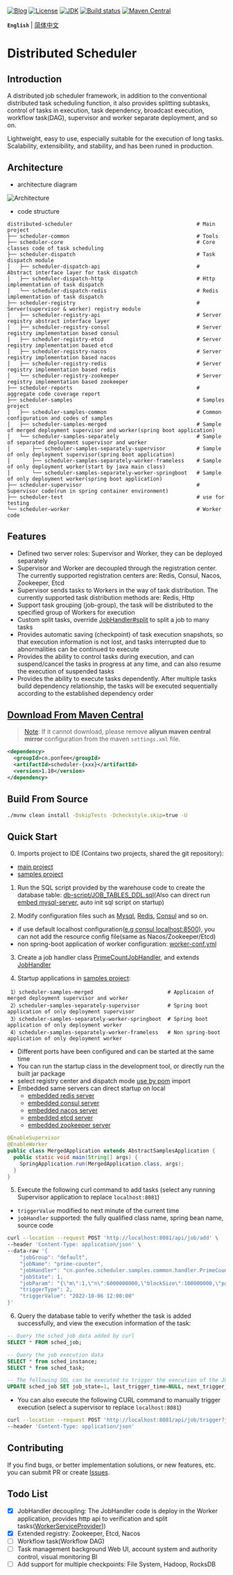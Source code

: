 [![Blog](https://img.shields.io/badge/blog-@ponfee-informational.svg)](http://www.ponfee.cn)
[![License](https://img.shields.io/badge/license-Apache--2.0-green.svg)](https://www.apache.org/licenses/LICENSE-2.0.html)
[![JDK](https://img.shields.io/badge/jdk-8+-green.svg)](https://www.oracle.com/java/technologies/downloads/#java8)
[![Build status](https://github.com/ponfee/distributed-scheduler/workflows/build-with-maven/badge.svg)](https://github.com/ponfee/distributed-scheduler/actions)
[![Maven Central](https://img.shields.io/badge/maven--central-1.10-orange.svg?style=plastic&logo=apachemaven)](https://central.sonatype.com/namespace/cn.ponfee)

**`English`** | [简体中文](README.md)

# Distributed Scheduler

## Introduction

A distributed job scheduler framework, in addition to the conventional distributed task scheduling function, it also provides splitting subtasks, control of tasks in execution, task dependency, broadcast execution, workflow task(DAG), supervisor and worker separate deployment, and so on.

Lightweight, easy to use, especially suitable for the execution of long tasks. Scalability, extensibility, and stability, and has been runed in production.

## Architecture

- architecture diagram

![Architecture](doc/images/architecture.jpg)

- code structure

```Plain Text
distributed-scheduler                                        # Main project
├── scheduler-common                                         # Tools
├── scheduler-core                                           # Core classes code of task scheduling
├── scheduler-dispatch                                       # Task dispatch module
│   ├── scheduler-dispatch-api                               # Abstract interface layer for task dispatch
│   ├── scheduler-dispatch-http                              # Http implementation of task dispatch
│   └── scheduler-dispatch-redis                             # Redis implementation of task dispatch
├── scheduler-registry                                       # Server(supervisor & worker) registry module
│   ├── scheduler-registry-api                               # Server registry abstract interface layer
│   ├── scheduler-registry-consul                            # Server registry implementation based consul
│   ├── scheduler-registry-etcd                              # Server registry implementation based etcd
│   ├── scheduler-registry-nacos                             # Server registry implementation based nacos
│   ├── scheduler-registry-redis                             # Server registry implementation based redis
│   └── scheduler-registry-zookeeper                         # Server registry implementation based zookeeper
├── scheduler-reports                                        # aggregate code coverage report
├── scheduler-samples                                        # Samples project
│   ├── scheduler-samples-common                             # Common configuration and codes of samples
│   ├── scheduler-samples-merged                             # Sample of merged deployment supervisor and worker(spring boot application)
│   └── scheduler-samples-separately                         # Sample of separated deployment supervisor and worker
│       ├── scheduler-samples-separately-supervisor          # Sample of only deployment supervisor(spring boot application)
│       ├── scheduler-samples-separately-worker-frameless    # Sample of only deployment worker(start by java main class)
│       └── scheduler-samples-separately-worker-springboot   # Sample of only deployment worker(spring boot application)
├── scheduler-supervisor                                     # Supervisor code(run in spring container environment)
├── scheduler-test                                           # use for testing
└── scheduler-worker                                         # Worker code
```

## Features

- Defined two server roles: Supervisor and Worker, they can be deployed separately
- Supervisor and Worker are decoupled through the registration center. The currently supported registration centers are: Redis, Consul, Nacos, Zookeeper, Etcd
- Supervisor sends tasks to Workers in the way of task distribution. The currently supported task distribution methods are: Redis, Http
- Support task grouping (job-group), the task will be distributed to the specified group of Workers for execution
- Custom split tasks, override [JobHandler#split](scheduler-core/src/main/java/cn/ponfee/scheduler/core/handle/JobSplitter.java) to split a job to many tasks
- Provides automatic saving (checkpoint) of task execution snapshots, so that execution information is not lost, and tasks interrupted due to abnormalities can be continued to execute
- Provides the ability to control tasks during execution, and can suspend/cancel the tasks in progress at any time, and can also resume the execution of suspended tasks
- Provides the ability to execute tasks dependently. After multiple tasks build dependency relationship, the tasks will be executed sequentially according to the established dependency order

## [Download From Maven Central](https://central.sonatype.com/namespace/cn.ponfee)

> [Note](https://developer.aliyun.com/mvn/search): If it cannot download, please remove **aliyun maven central mirror** configuration from the maven `settings.xml` file.

```xml
<dependency>
  <groupId>cn.ponfee</groupId>
  <artifactId>scheduler-{xxx}</artifactId>
  <version>1.10</version>
</dependency>
```

## Build From Source

```bash
./mvnw clean install -DskipTests -Dcheckstyle.skip=true -U
```

## Quick Start

0. Imports project to IDE (Contains two projects, shared the git repository):
  - [main project](pom.xml)
  - [samples project](scheduler-samples/pom.xml)

1. Run the SQL script provided by the warehouse code to create the database table: [db-script/JOB_TABLES_DDL.sql](db-script/JOB_TABLES_DDL.sql)(Also can direct run [embed mysql-server](scheduler-samples/scheduler-samples-common/src/test/java/cn/ponfee/scheduler/samples/MysqlAndRedisServerStarter.java), auto init sql script on startup)

2. Modify configuration files such as [Mysql](scheduler-samples/conf-supervisor/application-mysql.yml), [Redis](scheduler-samples/scheduler-samples-common/src/main/resources/application-redis.yml), [Consul](scheduler-samples/scheduler-samples-common/src/main/resources/application-consul.yml) and so on.
- if use default localhost configuration([e.g consul localhost:8500](scheduler-registry/scheduler-registry-consul/src/main/java/cn/ponfee/scheduler/registry/consul/configuration/ConsulRegistryProperties.java)), you can not add the resource config file(same as Nacos/Zookeeper/Etcd)
- non spring-boot application of worker configuration: [worker-conf.yml](scheduler-samples/scheduler-samples-separately/scheduler-samples-separately-worker-frameless/src/main/resources/worker-conf.yml)

3. Create a job handler class [PrimeCountJobHandler](scheduler-samples/scheduler-samples-common/src/main/java/cn/ponfee/scheduler/samples/common/handler/PrimeCountJobHandler.java), and extends [JobHandler](scheduler-core/src/main/java/cn/ponfee/scheduler/core/handle/JobHandler.java)

4. Startup applications in [samples project](scheduler-samples): 

```Plain Text
 1）scheduler-samples-merged                        # Applicaion of merged deployment supervisor and worker
 2）scheduler-samples-separately-supervisor         # Spring boot application of only deployment supervisor
 3）scheduler-samples-separately-worker-springboot  # Spring boot application of only deployment worker
 4）scheduler-samples-separately-worker-frameless   # Non spring-boot application of only deployment worker
```

- Different ports have been configured and can be started at the same time
- You can run the startup class in the development tool, or directly run the built jar package
- select registry center and dispatch mode [use by pom](scheduler-samples/scheduler-samples-common/pom.xml) import
- Embedded same servers can direct startup on local
  - [embedded redis server](scheduler-test/src/main/java/cn/ponfee/scheduler/test/redis/EmbeddedRedisServerKstyrc.java)
  - [embedded consul server](scheduler-registry/scheduler-registry-consul/src/test/java/cn/ponfee/scheduler/registry/consul/EmbeddedConsulServerPszymczyk.java)
  - [embedded nacos server](scheduler-registry/scheduler-registry-nacos/src/test/java/cn/ponfee/scheduler/registry/nacos/EmbeddedNacosServerTestcontainers.java)
  - [embedded etcd server](scheduler-registry/scheduler-registry-etcd/src/test/java/cn/ponfee/scheduler/registry/etcd/EmbeddedEtcdServerTestcontainers.java)
  - [embedded zookeeper server](scheduler-registry/scheduler-registry-zookeeper/src/test/java/cn/ponfee/scheduler/registry/zookeeper/EmbeddedZookeeperServer.java)

```java
@EnableSupervisor
@EnableWorker
public class MergedApplication extends AbstractSamplesApplication {
  public static void main(String[] args) {
    SpringApplication.run(MergedApplication.class, args);
  }
}
```

5. Execute the following curl command to add tasks (select any running Supervisor application to replace `localhost:8081`)
- `triggerValue` modified to  next minute of the current time
- `jobHandler` supported: the fully qualified class name, spring bean name, source code

```bash
curl --location --request POST 'http://localhost:8081/api/job/add' \
--header 'Content-Type: application/json' \
--data-raw '{
    "jobGroup": "default",
    "jobName": "prime-counter",
    "jobHandler": "cn.ponfee.scheduler.samples.common.handler.PrimeCountJobHandler",
    "jobState": 1,
    "jobParam": "{\"m\":1,\"n\":6000000000,\"blockSize\":100000000,\"parallel\":7}",
    "triggerType": 2,
    "triggerValue": "2022-10-06 12:00:00"
}'
```

6. Query the database table to verify whether the task is added successfully, and view the execution information of the task:

```sql
-- Query the sched_job data added by curl  
SELECT * FROM sched_job;

-- Query the job execution data
SELECT * from sched_instance;
SELECT * from sched_task;

-- The following SQL can be executed to trigger the execution of the JOB again
UPDATE sched_job SET job_state=1, last_trigger_time=NULL, next_trigger_time=(unix_timestamp()*1000+2000) WHERE job_name='prime-counter';
```

- You can also execute the following CURL command to manually trigger execution (select a supervisor to replace `localhost:8081`)

```bash
curl --location --request POST 'http://localhost:8081/api/job/trigger?jobId=4236701614080' \
--header 'Content-Type: application/json'
```

## Contributing

If you find bugs, or better implementation solutions, or new features, etc. you can submit PR or create [Issues](../../issues).

## Todo List

- [x] JobHandler decoupling: The JobHandler code is deploy in the Worker application, provides http api to verification and split tasks([WorkerServiceProvider](scheduler-worker/src/main/java/cn/ponfee/scheduler/worker/rpc/WorkerServiceProvider.java)])
- [x] Extended registry: Zookeeper, Etcd, Nacos
- [ ] Workflow task(Workflow DAG)
- [ ] Task management background Web UI, account system and authority control, visual monitoring BI
- [ ] Add support for multiple checkpoints: File System, Hadoop, RocksDB
